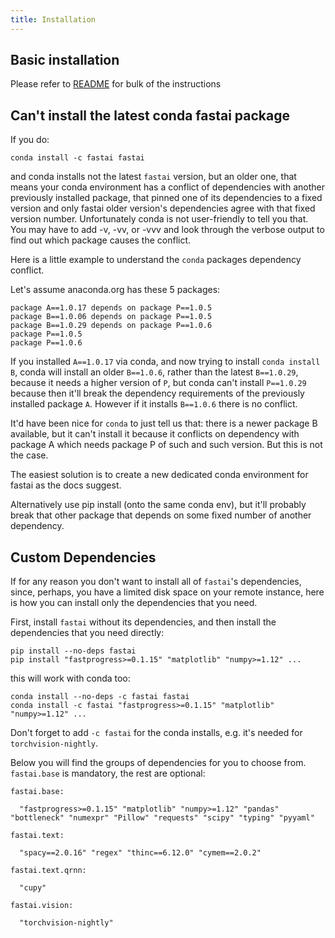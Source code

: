 ```yaml
---
title: Installation
---
```


## Basic installation

Please refer to [README](https://github.com/fastai/fastai/blob/master/README.md#installation) for bulk of the instructions



## Can't install the latest conda fastai package

If you do:

```
conda install -c fastai fastai
```

and conda installs not the latest `fastai` version, but an older one, that means your conda environment has a conflict of dependencies with another previously installed package, that pinned one of its dependencies to a fixed version and only fastai older version's dependencies agree with that fixed version number. Unfortunately conda is not user-friendly to tell you that. You may have to add -v, -vv, or -vvv and look through the verbose output to find out which package causes the conflict.

Here is a little example to understand the `conda` packages dependency conflict.

Let's assume anaconda.org has these 5 packages:

```
package A==1.0.17 depends on package P==1.0.5
package B==1.0.06 depends on package P==1.0.5
package B==1.0.29 depends on package P==1.0.6
package P==1.0.5
package P==1.0.6
```

If you installed `A==1.0.17` via conda, and now trying to install `conda install B`, conda will install an older `B==1.0.6`, rather than the latest `B==1.0.29`, because it needs a higher version of `P`, but conda can't install `P==1.0.29` because then it'll break the dependency requirements of the previously installed package `A`. However if it installs `B==1.0.6` there is no conflict.

It'd have been nice for `conda` to just tell us that: there is a newer package B available, but it can't install it because it conflicts on dependency with package A which needs package P of such and such version. But this is not the case.

The easiest solution is to create a new dedicated conda environment for fastai as the docs suggest.

Alternatively use pip install (onto the same conda env), but it'll probably break that other package that depends on some fixed number of another dependency.



## Custom Dependencies

If for any reason you don't want to install all of `fastai`'s dependencies, since, perhaps, you have a limited disk space on your remote instance, here is how you can install only the dependencies that you need.

First, install `fastai` without its dependencies, and then install the dependencies that you need directly:

```
pip install --no-deps fastai
pip install "fastprogress>=0.1.15" "matplotlib" "numpy>=1.12" ...
```
this will work with conda too:

```
conda install --no-deps -c fastai fastai
conda install -c fastai "fastprogress>=0.1.15" "matplotlib" "numpy>=1.12" ...
```

Don't forget to add `-c fastai` for the conda installs, e.g. it's needed for `torchvision-nightly`.

Below you will find the groups of dependencies for you to choose from. `fastai.base` is mandatory, the rest are optional:

```
fastai.base:

  "fastprogress>=0.1.15" "matplotlib" "numpy>=1.12" "pandas" "bottleneck" "numexpr" "Pillow" "requests" "scipy" "typing" "pyyaml"

fastai.text:

  "spacy==2.0.16" "regex" "thinc==6.12.0" "cymem==2.0.2"

fastai.text.qrnn:

  "cupy"

fastai.vision:

  "torchvision-nightly"
```
